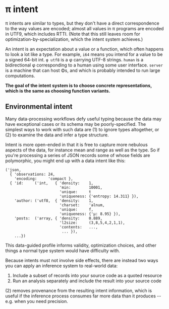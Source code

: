 # π intent
π intents are similar to types, but they don't have a direct correspondence to the way values are encoded; almost all values in π programs are encoded in UTF9, which includes RTTI. (Note that this still leaves room for optimization-by-specialization, which the intent system achieves.)

An intent is an expectation about a value or a function, which often happens to look a lot like a type. For example, `i64` means you intend for a value to be a signed 64-bit int. `φ utf8` is a φ carrying UTF-8 strings. `human` is a bidirectional φ corresponding to a human using some user interface. `server` is a machine that can host Φs, and which is probably intended to run large computations.

**The goal of the intent system is to choose concrete representations, which is the same as choosing function variants.**


## Environmental intent
Many data-processing workflows defy useful typing because the data may have exceptional cases or its schema may be poorly-specified. The simplest ways to work with such data are (1) to ignore types altogether, or (2) to examine the data and infer a type structure.

Intent is more open-ended in that it is free to capture more nebulous aspects of the data, for instance mean and range as well as the type. So if you're processing a series of JSON records some of whose fields are polymorphic, you might end up with a data intent like this:

```
('json,
  { 'observations: 24,
    'encoding:     'compact },
  { 'id:     ('int,   { 'density:    1,
                        'min:        10001,
                        'unique:     t
                        'uniqueness: {'entropy: 14.311} }),
    'author: ('utf8,  { 'density:    1,
                        'charset:    'alnum,
                        'unique:     f,
                        'uniqueness: {'μ: 8.95} }),
    'posts:  ('array, { 'density:    0.889,
                        'l2size:     (3,8,5,4,2,1,1),
                        'contents:   ...,
                         ... }),
    ...})
```

This data-guided profile informs validity, optimization choices, and other things a normal type system would have difficulty with.

Because intents must not involve side effects, there are instead two ways you can apply an inference system to real-world data:

1. Include a subset of records into your source code as a quoted resource
2. Run an analysis separately and include the result into your source code

(2) removes provenance from the resulting intent information, which is useful if the inference process consumes far more data than it produces -- e.g. when you need precision.
